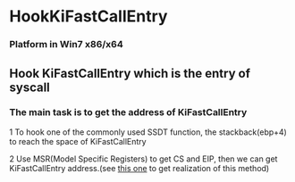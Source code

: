 # HookKiFastCallEntry
### Platform in Win7 x86/x64<br/>
## Hook KiFastCallEntry which is the entry of syscall<br/>
### The main task is to get the address of KiFastCallEntry

1 To hook one of the commonly used SSDT function, the stackback(ebp+4) to reach the space of KiFastCallEntry

2 Use MSR(Model Specific Registers) to get CS and EIP, then we can get KiFastCallEntry address.(see [this one](https://github.com/AzureGreen/WinNT-Learning/tree/master/Ring0/KernelHook/ReloadNtkrnl) to get realization of this method)





